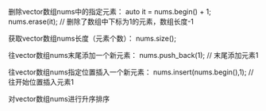 删除vector数组nums中的指定元素：
auto it = nums.begin() + 1;
nums.erase(it); // 删除了数组中下标为1的元素，数组长度-1

获取vector数组nums长度（元素个数）：
nums.size();

往vector数组nums末尾添加一个新元素：
nums.push_back(1); // 末尾添加元素1

往vector数组nums指定位置插入一个新元素：
nums.insert(nums.begin(),1); // 往开始位置插入元素1

对vector数组nums进行升序排序
